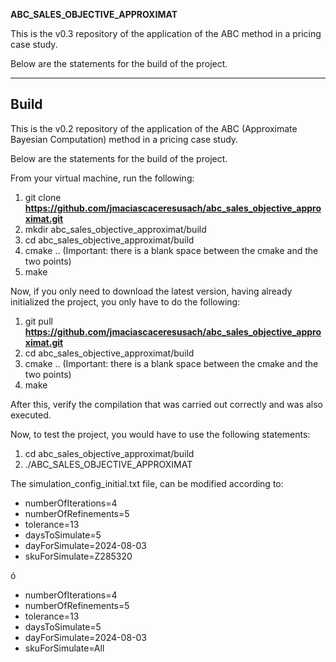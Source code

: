 **ABC_SALES_OBJECTIVE_APPROXIMAT**

This is the v0.3 repository of the application of the ABC method in a pricing case study.

Below are the statements for the build of the project.

---

## Build

This is the v0.2 repository of the application of the ABC (Approximate Bayesian Computation) method in a pricing case study.

Below are the statements for the build of the project.

From your virtual machine, run the following:
1. git clone **https://github.com/jmaciascaceresusach/abc_sales_objective_approximat.git**
2. mkdir abc_sales_objective_approximat/build
3. cd abc_sales_objective_approximat/build
4. cmake .. (Important: there is a blank space between the cmake and the two points)
5. make

Now, if you only need to download the latest version, having already initialized the project, you only have to do the following:

1. git pull **https://github.com/jmaciascaceresusach/abc_sales_objective_approximat.git**
2. cd abc_sales_objective_approximat/build
3. cmake .. (Important: there is a blank space between the cmake and the two points)
4. make

After this, verify the compilation that was carried out correctly and was also executed.

Now, to test the project, you would have to use the following statements:

1. cd abc_sales_objective_approximat/build
2. ./ABC_SALES_OBJECTIVE_APPROXIMAT

The simulation_config_initial.txt file, can be modified according to:

- numberOfIterations=4
- numberOfRefinements=5
- tolerance=13
- daysToSimulate=5
- dayForSimulate=2024-08-03
- skuForSimulate=Z285320

ó

- numberOfIterations=4
- numberOfRefinements=5
- tolerance=13
- daysToSimulate=5
- dayForSimulate=2024-08-03
- skuForSimulate=All